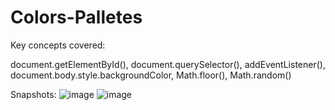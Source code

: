 # Colors-Palletes
Key concepts covered:

document.getElementById(),
document.querySelector(),
addEventListener(),
document.body.style.backgroundColor,
Math.floor(),
Math.random()

Snapshots:
![image](https://github.com/VijayAdithyaBK/Colors-Palletes/assets/67430800/d0e364df-1091-4d7f-82bb-ef980be004ea)
![image](https://github.com/VijayAdithyaBK/Colors-Palletes/assets/67430800/44ee655f-6333-4f3c-995c-4c0224ea607b)
